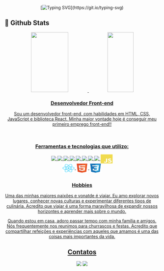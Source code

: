 <div align="center">

[![Typing SVG](https://readme-typing-svg.herokuapp.com/?color=FFFFFF&size=35&center=true&vCenter=true&width=1000&lines=Olá,+Sou+Pablo+Landim+de+Sá;+Seja+bem+vindo+ao+meu+Github!!)](https://git.io/typing-svg)
   </div>
   
   ## 🌟 Github Stats
   
 <p align="center">
<div align="center">
  <a href="https://github.com/PabloLSa">
  <img width="49%" height="195px" src="https://github-readme-stats.vercel.app/api?username=PabloLSa&show_icons=true&theme=dracula&include_all_commits=true&count_private=true" / >
    <img width="41%" height="195px"  src="https://github-readme-stats.vercel.app/api/top-langs/?username=PabloLSa&layout=compact&langs_count=7&theme=dracula"/>
    <div>
       <p>
  
  
### Desenvolvedor Front-end

Sou um desenvolvedor front-end, com habilidades em HTML, CSS, JavaScript e biblioteca React. Minha maior vontade hoje é conseguir meu primeiro emprego front-end!!
       <div style="display: inline_block"><br>
          
### Ferramentas e tecnologias que utilizo:      
          
   <img align="center"  src="https://img.shields.io/badge/bootstrap-%23563D7C.svg?style=for-the-badge&logo=bootstrap&logoColor=white" style="margin-bottom: 4px;" height="30px">      
 <img align="center"  src="https://img.shields.io/badge/git-%23F05033.svg?style=for-the-badge&logo=git&logoColor=white" style="margin-bottom: 4px;" height="30px">
<img align="center"  src="https://img.shields.io/badge/Linux-FCC624?style=for-the-badge&logo=linux&logoColor=black" style="margin-bottom: 4px;" height="30px">
<img align="center"  src="https://img.shields.io/badge/Jest-C21325?style=for-the-badge&logo=jest&logoColor=white" style="margin-bottom: 4px;" height="30px">     
<img align="center"  src="https://img.shields.io/badge/Trello-%23026AA7.svg?style=for-the-badge&logo=Trello&logoColor=white" style="margin-bottom: 4px;" height="30px">
          <img  align="center" src="https://img.shields.io/badge/redux-%23593d88.svg?style=for-the-badge&logo=redux&logoColor=white" style="margin-bottom: 4px;" height="30px">
          <img align="center" src="https://img.shields.io/badge/tailwindcss-%2338B2AC.svg?style=for-the-badge&logo=tailwind-css&logoColor=white" style="margin-bottom: 4px;" height="30px">
           <img align="center" src="https://img.shields.io/badge/React_Router-CA4245?style=for-the-badge&logo=react-router&logoColor=white" style="margin-bottom: 4px;" height="30px">
    <img align="center" alt="Pablo-Js" height="30" width="40" src="https://raw.githubusercontent.com/devicons/devicon/master/icons/javascript/javascript-plain.svg">
 
</div>
         <img align="center" alt="Pablo-Js" height="30" width="40" src="https://raw.githubusercontent.com/devicons/devicon/master/icons/react/react-original.svg"> 
       <img align="center" alt="Pablo-HTML" height="30" width="40" src="https://raw.githubusercontent.com/devicons/devicon/master/icons/html5/html5-original.svg">
  <img align="center" alt="Pablo-CSS" height="30" width="40" src="https://raw.githubusercontent.com/devicons/devicon/master/icons/css3/css3-original.svg">
<br>
<h2>

### Hobbies 
Uma das minhas maiores paixões e vonatde é viajar. Eu amo explorar novos lugares, conhecer novas culturas e experimentar diferentes tipos de culinária. Acredito que viajar é uma forma maravilhosa de expandir nossos horizontes e aprender mais sobre o mundo.
  
Quando estou em casa, adoro passar tempo com minha família e amigos. Nós frequentemente nos reunimos para churrascos e festas. Acredito que compartilhar refeições e experiências com aqueles que amamos é uma das coisas mais importantes da vida.
  
  ## Contatos
  
<a href="https://www.linkedin.com/in/pablo-landim-de-sá-99267454" target="_blank"><img src="https://img.shields.io/badge/-LinkedIn-%230077B5?style=for-the-badge&logo=linkedin&logoColor=white" target="_blank"></a> 
    <a href = "mailto:pablolandimdesa@gmail.com"><img src="https://img.shields.io/badge/-Gmail-%23333?style=for-the-badge&logo=gmail&logoColor=white" target="_blank"></a>

</a> 
</h2>

<div>
